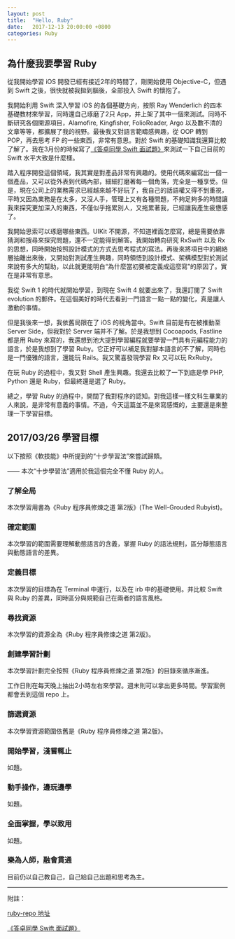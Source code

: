 ```yaml
---
layout: post
title:  "Hello, Ruby"
date:   2017-12-13 20:00:00 +0800
categories: Ruby
---
```

## 為什麼我要學習 Ruby

從我開始學習 iOS 開發已經有接近2年的時間了，剛開始使用 Objective-C，但遇到 Swift 之後，很快就被我拋到腦後，全部投入 Swift 的懷抱了。

我開始利用 Swift 深入學習 iOS 的各個基礎方向，按照 Ray Wenderlich 的四本基礎教材來學習，同時還自己琢磨了2只 App，并上架了其中一個來測試。同時不斷研究各個開源項目，Alamofire, Kingfisher, FolioReader, Argo 以及數不清的文章等等，都擴展了我的視野。最後我又對語言範疇感興趣，從 OOP 轉到 POP，再去思考 FP 的一些東西，非常有意思。對於 Swift 的基礎知識我還算比較了解了。我在3月份的時候寫了[《答卓同學 Swift 面試題》](http://www.jianshu.com/p/fa4a8659d036)來測試一下自己目前的 Swift 水平大致是什麼樣。

踏入程序開發這個領域，我其實是對產品非常有興趣的。使用代碼來編寫出一個一個產品，又可以從外表到代碼內部，細細打磨著每一個角落，完全是一種享受。但是，現在公司上的業務需求已經越來越不好玩了，我自己的話語權又得不到重視，平時又因為業務是在太多，又沒人手，管理上又有各種問題，不夠足夠多的時間讓我來探究更加深入的東西，不僅似乎拖累別人，又拖累著我，已經讓我產生疲憊感了。

我開始思索可以琢磨哪些東西。UIKit 不開源，不知道裡面怎麼寫，總是需要依靠猜測和搜尋來探究問題，還不一定能得到解答。我開始轉向研究 RxSwift 以及 Rx 的思想，同時開始按照設計模式的方式去思考程式的寫法。再後來將項目中的網絡層抽離出來後，又開始對測試產生興趣，同時領悟到設計模式、架構模型對於測試來說有多大的幫助，以此就更能明白“為什麼當初要被定義成這麼寫”的原因了。實在是非常有意思。

我從 Swift 1 的時代就開始學習，到現在 Swift 4 就要出來了，我還訂閱了 Swift evolution 的郵件。在這個美好的時代去看到一門語言一點一點的變化，真是讓人激動的事情。

但是我後來一想，我依舊局限在了 iOS 的視角當中。Swift 目前是有在被推動至 Server Side，但我對於 Server 端并不了解。於是我想到 Cocoapods, Fastline 都是用 Ruby 來寫的，我還想到池大提到學習編程就要學習一門具有元編程能力的語言，於是我想到了學習 Ruby。它正好可以補足我對腳本語言的不了解，同時也是一門優雅的語言，還能玩 Rails。我又驚喜發現學習 Rx 又可以玩 RxRuby。

在玩 Ruby 的過程中，我又對 Shell 產生興趣。我還去比較了一下到底是學 PHP, Python 還是 Ruby，但最終還是選了 Ruby。

總之，學習 Ruby 的過程中，開闊了我對程序的認知。對我這樣一樣文科生畢業的人來說，是非常有意義的事情。不過，今天這篇並不是來寫感慨的，主要還是來整理一下學習目標。

## 2017/03/26 學習目標
以下按照《軟技能》中所提到的“十步學習法”來嘗試歸類。

—— 本次“十步學習法”適用於我這個完全不懂 Ruby 的人。

### 了解全局
本次學習用書為《Ruby 程序員修煉之道 第2版》(The Well-Grouded Rubyist)。

### 確定範圍
本次學習的範圍需要理解動態語言的含義，掌握 Ruby 的語法規則，區分靜態語言與動態語言的差異。

### 定義目標
本次學習的目標為在 Terminal 中運行，以及在 irb 中的基礎使用。并比較 Swift 與 Ruby 的差異，同時區分與規範自己在兩者的語言風格。

### 尋找資源
本次學習的資源全為《Ruby 程序員修煉之道 第2版》。

### 創建學習計劃
本次學習計劃完全按照《Ruby 程序員修煉之道 第2版》的目錄來循序漸進。

工作日則在每天晚上抽出2小時左右來學習。週末則可以拿出更多時間。學習案例都會丟到這個 repo 上。

### 篩選資源
本次學習資源範圍依舊是《Ruby 程序員修煉之道 第2版》。

### 開始學習，淺嘗輒止
如題。

### 動手操作，邊玩邊學
如題。

### 全面掌握，學以致用
如題。

### 樂為人師，融會貫通
目前仍以自己教自己，自己給自己出題和思考為主。

---

附註：

[ruby-repo 地址](https://github.com/Arcovv/ruby_sample)

[《答卓同學 Swift 面試題》](http://www.jianshu.com/p/fa4a8659d036)